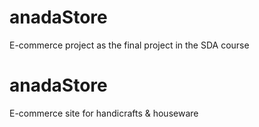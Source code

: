# anadaStore
E-commerce project as the final project in the SDA course

# anadaStore

E-commerce site for handicrafts & houseware

